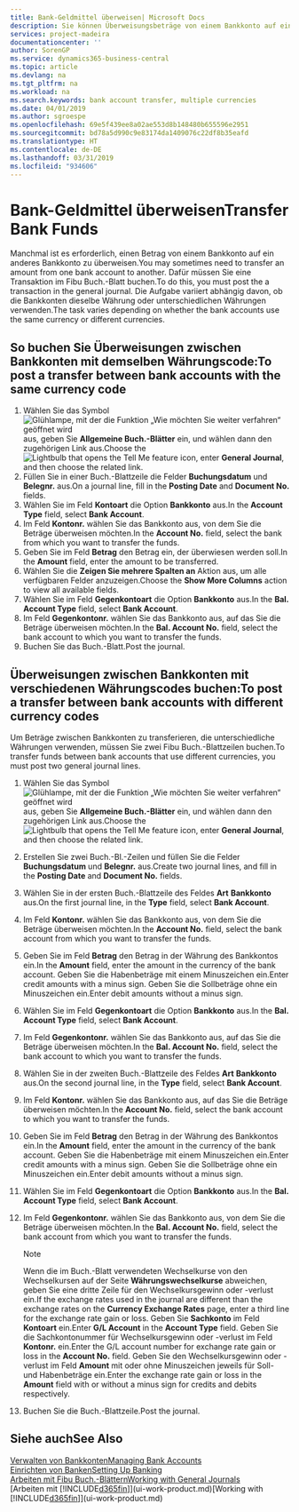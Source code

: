 ```yaml
---
title: Bank-Geldmittel überweisen| Microsoft Docs
description: Sie können Überweisungsbeträge von einem Bankkonto auf ein anders übertragen, einschließlich verschiedene Währungen, indem Sie die Transaktion im Fibu Buch.-Blatt buchen.
services: project-madeira
documentationcenter: ''
author: SorenGP
ms.service: dynamics365-business-central
ms.topic: article
ms.devlang: na
ms.tgt_pltfrm: na
ms.workload: na
ms.search.keywords: bank account transfer, multiple currencies
ms.date: 04/01/2019
ms.author: sgroespe
ms.openlocfilehash: 69e5f439ee8a02ae553d8b148480b655596e2951
ms.sourcegitcommit: bd78a5d990c9e83174da1409076c22df8b35eafd
ms.translationtype: HT
ms.contentlocale: de-DE
ms.lasthandoff: 03/31/2019
ms.locfileid: "934606"
---
```

# <a name="transfer-bank-funds"></a><span data-ttu-id="fc43a-103">Bank-Geldmittel überweisen</span><span class="sxs-lookup"><span data-stu-id="fc43a-103">Transfer Bank Funds</span></span>
<span data-ttu-id="fc43a-104">Manchmal ist es erforderlich, einen Betrag von einem Bankkonto auf ein anderes Bankkonto zu überweisen.</span><span class="sxs-lookup"><span data-stu-id="fc43a-104">You may sometimes need to transfer an amount from one bank account to another.</span></span> <span data-ttu-id="fc43a-105">Dafür müssen Sie eine Transaktion im Fibu Buch.-Blatt buchen.</span><span class="sxs-lookup"><span data-stu-id="fc43a-105">To do this, you must post the a transaction in the general journal.</span></span> <span data-ttu-id="fc43a-106">Die Aufgabe variiert abhängig davon, ob die Bankkonten dieselbe Währung oder unterschiedlichen Währungen verwenden.</span><span class="sxs-lookup"><span data-stu-id="fc43a-106">The task varies depending on whether the bank accounts use the same currency or different currencies.</span></span>

## <a name="to-post-a-transfer-between-bank-accounts-with-the-same-currency-code"></a><span data-ttu-id="fc43a-107">So buchen Sie Überweisungen zwischen Bankkonten mit demselben Währungscode:</span><span class="sxs-lookup"><span data-stu-id="fc43a-107">To post a transfer between bank accounts with the same currency code</span></span>
1. <span data-ttu-id="fc43a-108">Wählen Sie das Symbol ![Glühlampe, mit der die Funktion „Wie möchten Sie weiter verfahren“ geöffnet wird](media/ui-search/search_small.png "Wie möchten Sie weiter verfahren?") aus, geben Sie **Allgemeine Buch.-Blätter** ein, und wählen dann den zugehörigen Link aus.</span><span class="sxs-lookup"><span data-stu-id="fc43a-108">Choose the ![Lightbulb that opens the Tell Me feature](media/ui-search/search_small.png "Tell me what you want to do") icon, enter **General Journal**, and then choose the related link.</span></span>
2. <span data-ttu-id="fc43a-109">Füllen Sie in einer Buch.-Blattzeile die Felder **Buchungsdatum** und **Belegnr.** aus.</span><span class="sxs-lookup"><span data-stu-id="fc43a-109">On a journal line, fill in the **Posting Date** and **Document No.** fields.</span></span>
3. <span data-ttu-id="fc43a-110">Wählen Sie im Feld **Kontoart** die Option **Bankkonto** aus.</span><span class="sxs-lookup"><span data-stu-id="fc43a-110">In the **Account Type** field, select **Bank Account**.</span></span>
4. <span data-ttu-id="fc43a-111">Im Feld **Kontonr.** wählen Sie das Bankkonto aus, von dem Sie die Beträge überweisen möchten.</span><span class="sxs-lookup"><span data-stu-id="fc43a-111">In the **Account No.** field, select the bank from which you want to transfer the funds.</span></span>
5. <span data-ttu-id="fc43a-112">Geben Sie im Feld **Betrag** den Betrag ein, der überwiesen werden soll.</span><span class="sxs-lookup"><span data-stu-id="fc43a-112">In the **Amount** field, enter the amount to be transferred.</span></span>
6. <span data-ttu-id="fc43a-113">Wählen Sie die **Zeigen Sie mehrere Spalten an** Aktion aus, um alle verfügbaren Felder anzuzeigen.</span><span class="sxs-lookup"><span data-stu-id="fc43a-113">Choose the **Show More Columns** action to view all available fields.</span></span>
7. <span data-ttu-id="fc43a-114">Wählen Sie im Feld **Gegenkontoart** die Option **Bankkonto** aus.</span><span class="sxs-lookup"><span data-stu-id="fc43a-114">In the **Bal. Account Type** field, select **Bank Account**.</span></span>
8. <span data-ttu-id="fc43a-115">Im Feld **Gegenkontonr.** wählen Sie das Bankkonto aus, auf das Sie die Beträge überweisen möchten.</span><span class="sxs-lookup"><span data-stu-id="fc43a-115">In the **Bal. Account No.** field, select the bank account to which you want to transfer the funds.</span></span>
9. <span data-ttu-id="fc43a-116">Buchen Sie das Buch.-Blatt.</span><span class="sxs-lookup"><span data-stu-id="fc43a-116">Post the journal.</span></span>

## <a name="to-post-a-transfer-between-bank-accounts-with-different-currency-codes"></a><span data-ttu-id="fc43a-117">Überweisungen zwischen Bankkonten mit verschiedenen Währungscodes buchen:</span><span class="sxs-lookup"><span data-stu-id="fc43a-117">To post a transfer between bank accounts with different currency codes</span></span>
<span data-ttu-id="fc43a-118">Um Beträge zwischen Bankkonten zu transferieren, die unterschiedliche Währungen verwenden, müssen Sie zwei Fibu Buch.-Blattzeilen buchen.</span><span class="sxs-lookup"><span data-stu-id="fc43a-118">To transfer funds between bank accounts that use different currencies, you must post two general journal lines.</span></span>

1. <span data-ttu-id="fc43a-119">Wählen Sie das Symbol ![Glühlampe, mit der die Funktion „Wie möchten Sie weiter verfahren“ geöffnet wird](media/ui-search/search_small.png "Wie möchten Sie weiter verfahren?") aus, geben Sie **Allgemeine Buch.-Blätter** ein, und wählen dann den zugehörigen Link aus.</span><span class="sxs-lookup"><span data-stu-id="fc43a-119">Choose the ![Lightbulb that opens the Tell Me feature](media/ui-search/search_small.png "Tell me what you want to do") icon, enter **General Journal**, and then choose the related link.</span></span>
2. <span data-ttu-id="fc43a-120">Erstellen Sie zwei Buch.-Bl.-Zeilen und füllen Sie die Felder **Buchungsdatum** und **Belegnr.** aus.</span><span class="sxs-lookup"><span data-stu-id="fc43a-120">Create two journal lines, and fill in the **Posting Date** and **Document No.** fields.</span></span>
3. <span data-ttu-id="fc43a-121">Wählen Sie in der ersten Buch.-Blattzeile des Feldes **Art** **Bankkonto** aus.</span><span class="sxs-lookup"><span data-stu-id="fc43a-121">On the first journal line, in the **Type** field, select **Bank Account**.</span></span>
4. <span data-ttu-id="fc43a-122">Im Feld **Kontonr.** wählen Sie das Bankkonto aus, von dem Sie die Beträge überweisen möchten.</span><span class="sxs-lookup"><span data-stu-id="fc43a-122">In the **Account No.** field, select the bank account from which you want to transfer the funds.</span></span>
5. <span data-ttu-id="fc43a-123">Geben Sie im Feld **Betrag** den Betrag in der Währung des Bankkontos ein.</span><span class="sxs-lookup"><span data-stu-id="fc43a-123">In the **Amount** field, enter the amount in the currency of the bank account.</span></span> <span data-ttu-id="fc43a-124">Geben Sie die Habenbeträge mit einem Minuszeichen ein.</span><span class="sxs-lookup"><span data-stu-id="fc43a-124">Enter credit amounts with a minus sign.</span></span> <span data-ttu-id="fc43a-125">Geben Sie die Sollbeträge ohne ein Minuszeichen ein.</span><span class="sxs-lookup"><span data-stu-id="fc43a-125">Enter debit amounts without a minus sign.</span></span>
6. <span data-ttu-id="fc43a-126">Wählen Sie im Feld **Gegenkontoart** die Option **Bankkonto** aus.</span><span class="sxs-lookup"><span data-stu-id="fc43a-126">In the **Bal. Account Type** field, select **Bank Account**.</span></span>
7. <span data-ttu-id="fc43a-127">Im Feld **Gegenkontonr.** wählen Sie das Bankkonto aus, auf das Sie die Beträge überweisen möchten.</span><span class="sxs-lookup"><span data-stu-id="fc43a-127">In the **Bal. Account No.** field, select the bank account to which you want to transfer the funds.</span></span>
8. <span data-ttu-id="fc43a-128">Wählen Sie in der zweiten Buch.-Blattzeile des Feldes **Art** **Bankkonto** aus.</span><span class="sxs-lookup"><span data-stu-id="fc43a-128">On the second journal line, in the **Type** field, select **Bank Account**.</span></span>
9. <span data-ttu-id="fc43a-129">Im Feld **Kontonr.** wählen Sie das Bankkonto aus, auf das Sie die Beträge überweisen möchten.</span><span class="sxs-lookup"><span data-stu-id="fc43a-129">In the **Account No.** field, select the bank account to which you want to transfer the funds.</span></span>
10. <span data-ttu-id="fc43a-130">Geben Sie im Feld **Betrag** den Betrag in der Währung des Bankkontos ein.</span><span class="sxs-lookup"><span data-stu-id="fc43a-130">In the **Amount** field, enter the amount in the currency of the bank account.</span></span> <span data-ttu-id="fc43a-131">Geben Sie die Habenbeträge mit einem Minuszeichen ein.</span><span class="sxs-lookup"><span data-stu-id="fc43a-131">Enter credit amounts with a minus sign.</span></span> <span data-ttu-id="fc43a-132">Geben Sie die Sollbeträge ohne ein Minuszeichen ein.</span><span class="sxs-lookup"><span data-stu-id="fc43a-132">Enter debit amounts without a minus sign.</span></span>
11. <span data-ttu-id="fc43a-133">Wählen Sie im Feld **Gegenkontoart** die Option **Bankkonto** aus.</span><span class="sxs-lookup"><span data-stu-id="fc43a-133">In the **Bal. Account Type** field, select **Bank Account**.</span></span>  
12. <span data-ttu-id="fc43a-134">Im Feld **Gegenkontonr.** wählen Sie das Bankkonto aus, von dem Sie die Beträge überweisen möchten.</span><span class="sxs-lookup"><span data-stu-id="fc43a-134">In the **Bal. Account No.** field, select the bank account from which you want to transfer the funds.</span></span>

    > [!NOTE]  
    > <span data-ttu-id="fc43a-135">Wenn die im Buch.-Blatt verwendeten Wechselkurse von den Wechselkursen auf der Seite **Währungswechselkurse** abweichen, geben Sie eine dritte Zeile für den Wechselkursgewinn oder -verlust ein.</span><span class="sxs-lookup"><span data-stu-id="fc43a-135">If the exchange rates used in the journal are different than the exchange rates on the **Currency Exchange Rates** page, enter a third line for the exchange rate gain or loss.</span></span> <span data-ttu-id="fc43a-136">Geben Sie **Sachkonto** im Feld **Kontoart** ein.</span><span class="sxs-lookup"><span data-stu-id="fc43a-136">Enter **G/L Account** in the **Account Type** field.</span></span> <span data-ttu-id="fc43a-137">Geben Sie die Sachkontonummer für Wechselkursgewinn oder -verlust im Feld **Kontonr.** ein.</span><span class="sxs-lookup"><span data-stu-id="fc43a-137">Enter the G/L account number for exchange rate gain or loss in the **Account No.** field.</span></span> <span data-ttu-id="fc43a-138">Geben Sie den Wechselkursgewinn oder - verlust im Feld **Amount** mit oder ohne Minuszeichen jeweils für Soll- und Habenbeträge ein.</span><span class="sxs-lookup"><span data-stu-id="fc43a-138">Enter the exchange rate gain or loss in the **Amount** field with or without a minus sign for credits and debits respectively.</span></span>
13. <span data-ttu-id="fc43a-139">Buchen Sie die Buch.-Blattzeile.</span><span class="sxs-lookup"><span data-stu-id="fc43a-139">Post the journal.</span></span>

## <a name="see-also"></a><span data-ttu-id="fc43a-140">Siehe auch</span><span class="sxs-lookup"><span data-stu-id="fc43a-140">See Also</span></span>
[<span data-ttu-id="fc43a-141">Verwalten von Bankkonten</span><span class="sxs-lookup"><span data-stu-id="fc43a-141">Managing Bank Accounts</span></span>](bank-manage-bank-accounts.md)  
[<span data-ttu-id="fc43a-142">Einrichten von Banken</span><span class="sxs-lookup"><span data-stu-id="fc43a-142">Setting Up Banking</span></span>](bank-setup-banking.md)  
[<span data-ttu-id="fc43a-143">Arbeiten mit Fibu Buch.-Blättern</span><span class="sxs-lookup"><span data-stu-id="fc43a-143">Working with General Journals</span></span>](ui-work-general-journals.md)  
<span data-ttu-id="fc43a-144">[Arbeiten mit [!INCLUDE[d365fin](includes/d365fin_md.md)]](ui-work-product.md)</span><span class="sxs-lookup"><span data-stu-id="fc43a-144">[Working with [!INCLUDE[d365fin](includes/d365fin_md.md)]](ui-work-product.md)</span></span>
